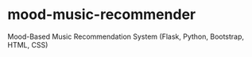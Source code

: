 # mood-music-recommender
Mood-Based Music Recommendation System (Flask, Python, Bootstrap, HTML, CSS)
